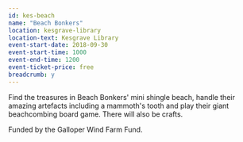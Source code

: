 ```yaml
---
id: kes-beach
name: "Beach Bonkers"
location: kesgrave-library
location-text: Kesgrave Library
event-start-date: 2018-09-30
event-start-time: 1000
event-end-time: 1200
event-ticket-price: free
breadcrumb: y
---
```


Find the treasures in Beach Bonkers' mini shingle beach, handle their amazing artefacts including a mammoth's tooth and play their giant beachcombing board game. There will also be crafts.

Funded by the Galloper Wind Farm Fund.
